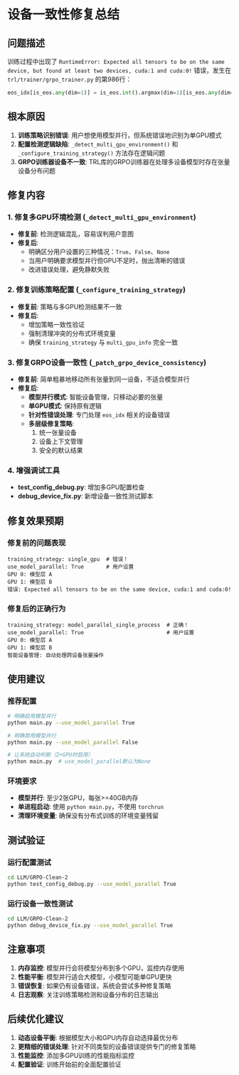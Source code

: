 # 设备一致性修复总结

## 问题描述
训练过程中出现了 `RuntimeError: Expected all tensors to be on the same device, but found at least two devices, cuda:1 and cuda:0!` 错误，发生在 `trl/trainer/grpo_trainer.py` 的第986行：

```python
eos_idx[is_eos.any(dim=1)] = is_eos.int().argmax(dim=1)[is_eos.any(dim=1)]
```

## 根本原因
1. **训练策略识别错误**: 用户想使用模型并行，但系统错误地识别为单GPU模式
2. **配置检测逻辑缺陷**: `_detect_multi_gpu_environment()` 和 `_configure_training_strategy()` 方法存在逻辑问题
3. **GRPO训练器设备不一致**: TRL库的GRPO训练器在处理多设备模型时存在张量设备分布问题

## 修复内容

### 1. 修复多GPU环境检测 (`_detect_multi_gpu_environment`)
- **修复前**: 检测逻辑混乱，容易误判用户意图
- **修复后**: 
  - 明确区分用户设置的三种情况：`True`、`False`、`None`
  - 当用户明确要求模型并行但GPU不足时，抛出清晰的错误
  - 改进错误处理，避免静默失败

### 2. 修复训练策略配置 (`_configure_training_strategy`)
- **修复前**: 策略与多GPU检测结果不一致
- **修复后**:
  - 增加策略一致性验证
  - 强制清理冲突的分布式环境变量
  - 确保 `training_strategy` 与 `multi_gpu_info` 完全一致

### 3. 修复GRPO设备一致性 (`_patch_grpo_device_consistency`)
- **修复前**: 简单粗暴地移动所有张量到同一设备，不适合模型并行
- **修复后**:
  - **模型并行模式**: 智能设备管理，只移动必要的张量
  - **单GPU模式**: 保持原有逻辑
  - **针对性错误处理**: 专门处理 `eos_idx` 相关的设备错误
  - **多层级修复策略**: 
    1. 统一张量设备
    2. 设备上下文管理
    3. 安全的默认结果

### 4. 增强调试工具
- **test_config_debug.py**: 增加多GPU配置检查
- **debug_device_fix.py**: 新增设备一致性测试脚本

## 修复效果预期

### 修复前的问题表现
```
training_strategy: single_gpu  # 错误！
use_model_parallel: True       # 用户设置
GPU 0: 模型层 A
GPU 1: 模型层 B
错误: Expected all tensors to be on the same device, cuda:1 and cuda:0!
```

### 修复后的正确行为
```
training_strategy: model_parallel_single_process  # 正确！
use_model_parallel: True                          # 用户设置
GPU 0: 模型层 A
GPU 1: 模型层 B
智能设备管理: 自动处理跨设备张量操作
```

## 使用建议

### 推荐配置
```bash
# 明确启用模型并行
python main.py --use_model_parallel True

# 明确禁用模型并行
python main.py --use_model_parallel False

# 让系统自动判断（2+GPU时启用）
python main.py  # use_model_parallel默认为None
```

### 环境要求
- **模型并行**: 至少2张GPU，每张>=40GB内存
- **单进程启动**: 使用 `python main.py`，不使用 `torchrun`
- **清理环境变量**: 确保没有分布式训练的环境变量残留

## 测试验证

### 运行配置测试
```bash
cd LLM/GRPO-Clean-2
python test_config_debug.py --use_model_parallel True
```

### 运行设备一致性测试
```bash
cd LLM/GRPO-Clean-2
python debug_device_fix.py --use_model_parallel True
```

## 注意事项

1. **内存监控**: 模型并行会将模型分布到多个GPU，监控内存使用
2. **性能平衡**: 模型并行适合大模型，小模型可能单GPU更快
3. **错误恢复**: 如果仍有设备错误，系统会尝试多种修复策略
4. **日志观察**: 关注训练策略检测和设备分布的日志输出

## 后续优化建议

1. **动态设备平衡**: 根据模型大小和GPU内存自动选择最优分布
2. **更精细的错误处理**: 针对不同类型的设备错误提供专门的修复策略
3. **性能监控**: 添加多GPU训练的性能指标监控
4. **配置验证**: 训练开始前的全面配置验证 